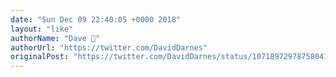 ```yaml
---
date: "Sun Dec 09 22:40:05 +0000 2018"
layout: "like"
authorName: "Dave 🧱"
authorUrl: "https://twitter.com/DavidDarnes"
originalPost: "https://twitter.com/DavidDarnes/status/1071897297875804160"
---
```

